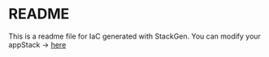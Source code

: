 # README
This is a readme file for IaC generated with StackGen.
You can modify your appStack -> [here](http://main.dev.stackgen.com/appstacks/4de7d22a-af71-4613-8150-cb19fce0d3cd)
